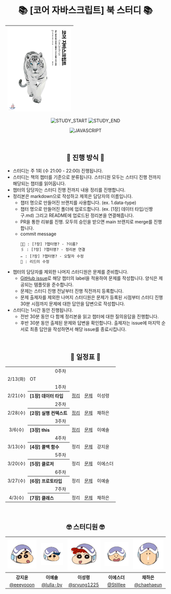 <div align="center">

# 📚 [코어 자바스크립트] 북 스터디 📚

| <img src="./assets/코어자바스크립트.jpg" width="200px" /> |
| --------------------------------------------------------- |

![STUDY_START](https://img.shields.io/badge/START-2024--02--13-blue)
![STUDY_END](https://img.shields.io/badge/END-2024--04--03-yellow)

![JAVASCRIPT](https://img.shields.io/badge/Javascript-F7DF1E?style=for-the-badge&logo=Javascript&logoColor=black)

<br />

## 📣 진행 방식 📣

<div align="left">

- 스터디는 주 1회 (수 21:00 - 22:00) 진행됩니다.
- 스터디는 책의 챕터를 기준으로 분류됩니다. 스터디원 모두는 스터디 진행 전까지 해당되는 챕터를 읽어옵니다.
- 챕터의 담당자는 스터디 진행 전까지 내용 정리를 진행합니다.
- 정리본은 markdown으로 작성하고 제목은 담당자의 이름입니다.
  - 챕터 명으로 만들어진 브랜치를 사용합니다. (ex. 1.data-type)
  - 챕터 명으로 만들어진 폴더에 업로드합니다. (ex. [1장] 데이터 타입/신짱구.md) 그리고 README에 업로드된 정리본을 연결해줍니다.
  - PR을 통한 리뷰를 진행. 모두의 승인을 받으면 main 브랜치로 merge를 진행합니다.
  - commit message
    ```
    🧑‍💻 : [?장] ?챕터명? - ?이름?
    🖇️ : [?장] ?챕터명? - 정리본 연결
    ✏️ : [?장] ?챕터명? - 오탈자 수정
    📝 : 리드미 수정
    ```
- 챕터의 담당자를 제외한 나머지 스터디원은 문제를 준비합니다.
  - [GitHub issue](https://github.com/Coding-Village-Protector/core-js/issues)로 해당 챕터의 label을 적용하여 문제를 작성합니다. 양식은 제공되는 템플릿을 준수합니다.
  - 문제는 스터디 진행 전날부터 진행 직전까지 등록합니다.
  - 문제 출제자를 제외한 나머지 스터디원은 문제가 등록된 시점부터 스터디 진행 30분 시점까지 문제에 대한 답안을 답변으로 작성합니다.
- 스터디는 1시간 동안 진행됩니다.
  - 전반 30분 동안 다 함께 정리본을 읽고 챕터에 대한 질의응답을 진행합니다.
  - 후반 30분 동안 출제된 문제와 답변을 확인합니다. 출제자는 issue에 마지막 순서로 최종 답안을 작성하면서 해당 issue를 종료시킵니다.

</div>
<br />

## 📅 일정표 📅

<table>
<tbody>
<tr>
<td align="center" colspan="5">0주차</td>
</tr>
<tr>
<td align="center">2/13(화)</td>
<td colspan="4">OT</td>
</tr>
<tr>
<td align="center" colspan="5">1주차</td>
</tr>
<tr>
<td align="center">2/21(수)</td>
<th align="left">[1장] 데이터 타입</th>
<td><a href="https://github.com/Coding-Village-Protector/core-js/blob/main/%5B1%EC%9E%A5%5D%20%EB%8D%B0%EC%9D%B4%ED%84%B0%20%ED%83%80%EC%9E%85/%EC%9D%B4%EC%84%B1%EB%A0%B9.md">정리</a></td>
<td><a href="https://github.com/Coding-Village-Protector/core-js/issues?q=label%3A%22%5B1%EC%9E%A5%5D+%EB%8D%B0%EC%9D%B4%ED%84%B0+%ED%83%80%EC%9E%85%22+is%3Aclosed">문제</a></td>
<td>이성령</td>
</tr>
<tr>
<td align="center" colspan="5">2주차</td>
</tr>
<tr>
<td align="center">2/28(수)</td>
<th align="left">[2장] 실행 컨텍스트</th>
<td><a href="https://github.com/Coding-Village-Protector/core-js/blob/main/%5B2%EC%9E%A5%5D%20%EC%8B%A4%ED%96%89%20%EC%BB%A8%ED%85%8D%EC%8A%A4%ED%8A%B8/%EC%B1%84%ED%95%98%EC%9D%80.md">정리</a></td>
<td><a href="https://github.com/Coding-Village-Protector/core-js/issues?q=label%3A%22%5B2%EC%9E%A5%5D+%EC%8B%A4%ED%96%89+%EC%BB%A8%ED%85%8D%EC%8A%A4%ED%8A%B8%22+is%3Aclosed">문제</a></td>
<td>채하은</td>
</tr>
<tr>
<td align="center" colspan="5">3주차</td>
</tr>
<tr>
<td align="center">3/6(수)</td>
<th align="left">[3장] this</th>
<td><a href="https://github.com/Coding-Village-Protector/core-js/blob/main/%5B3%EC%9E%A5%5D%20this/%EC%9D%B4%EC%98%88%EC%86%94.md">정리</a></td>
<td><a href="https://github.com/Coding-Village-Protector/core-js/issues?q=label%3A%22%5B3%EC%9E%A5%5D+this%22+is%3Aclosed">문제</a></td>
<td>이예솔</td>
</tr>
<tr>
<td align="center" colspan="5">4주차</td>
</tr>
<tr>
<td align="center">3/13(수)</td>
<th align="left">[4장] 콜백 함수</th>
<td>정리</td><!-- 정리본.md <a>로 연결 -->
<td><a href="https://github.com/Coding-Village-Protector/core-js/issues?q=label%3A%22%5B4%EC%9E%A5%5D+%EC%BD%9C%EB%B0%B1+%ED%95%A8%EC%88%98%22+is%3Aclosed">문제</a></td>
<td>강지윤</td>
</tr>
<tr>
<td align="center" colspan="5">5주차</td>
</tr>
<tr>
<td align="center">3/20(수)</td>
<th align="left">[5장] 클로저</th>
<td>정리</td><!-- 정리본.md <a>로 연결 -->
<td><a href="https://github.com/Coding-Village-Protector/core-js/issues?q=label%3A%22%5B5%EC%9E%A5%5D+%ED%81%B4%EB%A1%9C%EC%A0%80%22+is%3Aclosed">문제</a></td>
<td>이에스더</td>
</tr>
<tr>
<td align="center" colspan="5">6주차</td>
</tr>
<tr>
<td align="center">3/27(수)</td>
<th align="left">[6장] 프로토타입</th>
<td>정리</td><!-- 정리본.md <a>로 연결 -->
<td><a href="https://github.com/Coding-Village-Protector/core-js/issues?q=label%3A%22%5B6%EC%9E%A5%5D+%ED%94%84%EB%A1%9C%ED%86%A0%ED%83%80%EC%9E%85%22+is%3Aclosed">문제</a></td>
<td>이예솔</td>
</tr>
<tr>
<td align="center" colspan="5">7주차</td>
</tr>
<tr>
<td align="center">4/3(수)</td>
<th align="left">[7장] 클래스</th>
<td>정리</td><!-- 정리본.md <a>로 연결 -->
<td><a href="https://github.com/Coding-Village-Protector/core-js/issues?q=label%3A%22%5B7%EC%9E%A5%5D+%ED%81%B4%EB%9E%98%EC%8A%A4%22+is%3Aclosed">문제</a></td>
<td>채하은</td>
</tr>
</tbody>
</table>

<br />

## 🤓 스터디원 🤓

<table>
<tbody>
<tr>
<td align="center"><img src="./assets/짱구.jpg" width="120" /></td>
<td align="center"><img src="./assets/철수.jpg" width="120" /></td>
<td align="center"><img src="./assets/유리.jpg" width="120" /></td>
<td align="center"><img src="./assets/훈이.jpg" width="120" /></td>
<td align="center"><img src="./assets/맹구.jpg" width="120" /></td>
</tr>
<tr>
<th align="center">강지윤</th>
<th align="center">이예솔</th>
<th align="center">이성령</th>
<th align="center">이에스더</th>
<th align="center">채하은</th>
</tr>
<tr>
<td align="center" width="120"><a href="https://github.com/eeeyooon">@eeeyooon</a></td>
<td align="center" width="120"><a href="https://github.com/lulla-by">@lulla-by</a></td>
<td align="center" width="120"><a href="https://github.com/sryung1225">@sryung1225</a></td>
<td align="center" width="120"><a href="https://github.com/Stilllee">@Stilllee</a></td>
<td align="center" width="120"><a href="https://github.com/chaehaeun">@chaehaeun</a></td>
</tr>
</tbody>
</table>

</div>
